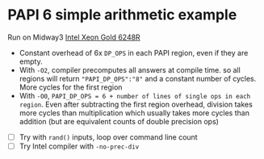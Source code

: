 # PAPI 6 simple arithmetic example

Run on Midway3 [Intel Xeon Gold 6248R](https://en.wikichip.org/wiki/intel/xeon_gold/6248r)

- Constant overhead of 6x `DP_OPS` in each PAPI region, even if they are empty. 
- With `-O2`, compiler precomputes all answers at compile time. so all regions will return `"PAPI_DP_OPS":"8"` and a constant number of cycles. More cycles for the first region
- With `-O0`, `PAPI_DP_OPS = 6 + number of lines of single ops in each region`. Even after subtracting the first region overhead, division takes more cycles than multiplication which usually takes more cycles than addition (but are equivalent counts of double precision ops)


- [ ] Try with `rand()` inputs, loop over command line count 
- [ ] Try Intel compiler with `-no-prec-div`
